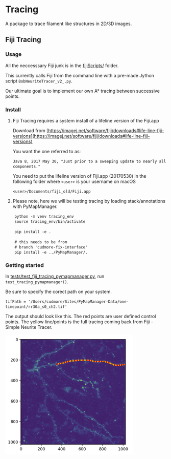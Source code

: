 # Tracing

A package to trace filament like structures in 2D/3D images.

## Fiji Tracing


### Usage

All the neccesssary Fiji junk is in the [fijiScripts/](fijiScripts/) folder.

This currently calls Fiji from the command line with a pre-made Jython script `BobNeuriteTracer_v2_.py`.

Our ultimate goal is to implement our own A* tracing between successive points.

### Install

1) Fiji Tracing requires a system install of a lifeline version of the Fiji.app

    Download from [https://imagej.net/software/fiji/downloads#life-line-fiji-versions](https://imagej.net/software/fiji/downloads#life-line-fiji-versions)

    You want the one referred to as:

    ```
    Java 8, 2017 May 30, "Just prior to a sweeping update to nearly all components."
    ```

    You need to put the lifeline version of Fiji.app (20170530) in the following folder where `<user>` is your username on macOS

    ```
    <user>/Documents/fiji_old/Fiji.app
    ```

2) Please note, here we will be testing tracing by loading stack/annotations with PyMapManager.

```
    python -m venv tracing_env
    source tracing_env/bin/activate

    pip install -e .

    # this needs to be from
    # branch 'cudmore-fix-interface'
    pip install -e ../PyMapManager/.
```

### Getting started

In [tests/test_fiji_tracing_pymapmanager.py](tests/test_fiji_tracing_pymapmanager.py), run `test_tracing_pymapmanager()`.

Be sure to specify the corect path on your system.

```
tifPath = '/Users/cudmore/Sites/PyMapManager-Data/one-timepoint/rr30a_s0_ch2.tif'
```

The output should look like this. The red points are user defined control points. The yellow line/points is the full tracing coming back from Fiji - Simple Neurite Tracer.

<IMG width=400 SRC="img/fiji-tracing-one-segment.png">

